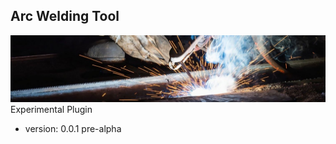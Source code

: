 ## Arc Welding Tool
![title_image](./resources/title_image.jpg?raw=true "Title")
Experimental Plugin

* version: 0.0.1 pre-alpha
